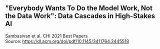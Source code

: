 "Everybody Wants To Do the Model Work, Not the Data Work": Data Cascades in High-Stakes AI
--
Sambasivan et al. CHI 2021 Best Papers
<br>
Source: https://dl.acm.org/doi/pdf/10.1145/3411764.3445518
